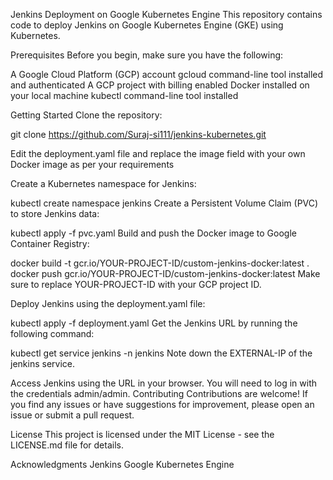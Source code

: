 Jenkins Deployment on Google Kubernetes Engine
This repository contains code to deploy Jenkins on Google Kubernetes Engine (GKE) using Kubernetes.

Prerequisites
Before you begin, make sure you have the following:

A Google Cloud Platform (GCP) account
gcloud command-line tool installed and authenticated
A GCP project with billing enabled
Docker installed on your local machine
kubectl command-line tool installed

Getting Started
Clone the repository:
 
git clone https://github.com/Suraj-si111/jenkins-kubernetes.git

Edit the deployment.yaml file and replace the image field with your own Docker image as per your requirements

Create a Kubernetes namespace for Jenkins:

kubectl create namespace jenkins
Create a Persistent Volume Claim (PVC) to store Jenkins data:
 
kubectl apply -f pvc.yaml
Build and push the Docker image to Google Container Registry:

 
docker build -t gcr.io/YOUR-PROJECT-ID/custom-jenkins-docker:latest .
docker push gcr.io/YOUR-PROJECT-ID/custom-jenkins-docker:latest
Make sure to replace YOUR-PROJECT-ID with your GCP project ID.

Deploy Jenkins using the deployment.yaml file:
 
kubectl apply -f deployment.yaml
Get the Jenkins URL by running the following command:
  
 
kubectl get service jenkins -n jenkins
Note down the EXTERNAL-IP of the jenkins service.

Access Jenkins using the URL in your browser. You will need to log in with the credentials admin/admin.
Contributing
Contributions are welcome! If you find any issues or have suggestions for improvement, please open an issue or submit a pull request.

License
This project is licensed under the MIT License - see the LICENSE.md file for details.

Acknowledgments
Jenkins
Google Kubernetes Engine
